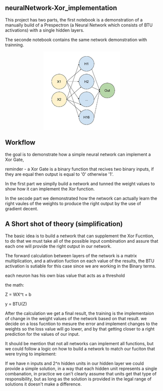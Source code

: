 ## neuralNetwork-Xor_implementation
This project has two parts, the first notebook is a demonstration of a manually build of a Prespectron (a Neural Network which consists of BTU activations) with a single hidden layers.

The seconde notebook contains the same network demonstration with trainning.



<div style = "padding-bottom: 150; padding-top: 150;">
  <p align="center">
    <img src="/pic1.png"  style = " height: 250;  display:block; width:50%;"/>
   </p>
</div>



## Workflow
the goal is to demonstrate how a simple neural network can implement a Xor Gate,

reminder - a Xor Gate is a binary function that recives two binary inputs, if they are equal then output is equal to '0' otherwise '1'.

In the first part we simplly build a network and tunned the weight values to show how it can implement the Xor function.

In the secode part we demonstrated how the network can actually learn the right vaules of the weights to produce the right output by the use of gradient decent.


## A Short shot of theory (simplification)
The basic idea is to build a network that can supplement the Xor Fucntion, to do that we must take all of the possible input combination and assure that each one will provide the right output in our network.

The forward calculation between layers of the network is a matrix multiplication, and a ativation fuction on each value of the results, the BTU activation is sutiable for this case since we are working in the Binary terms.

each neuron has his own bias value that acts as a threshold

the math: 

Z = WX^t + b

y = BTU(Z)

After the calculation we get a final result, the training is the implementaion of change in the weight values of the network based on that result.
we decide on a loss fucntion to mesure the error and implement changes to the weights so the loss value will go lower, and by that getting closer to a right prediction for the values of our input.

It should be mention that not all networks can implement all functions, but we could follow a logic on how to build a network to match our fuciton that were trying to implement:

If we have n inputs and 2^n hidden units in our hidden layer we could provide a simple solution, in a way that each hidden unit represents a single combanation, in practice we can't clearly assume that units get that type of responsibility, but as long as the solution is provided in the legal range of solutions it doesn't make a difference.



